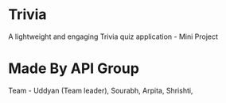 # Trivia
A lightweight and engaging Trivia quiz application - Mini Project
# Made By API Group
Team - Uddyan (Team leader), Sourabh, Arpita, Shrishti,
